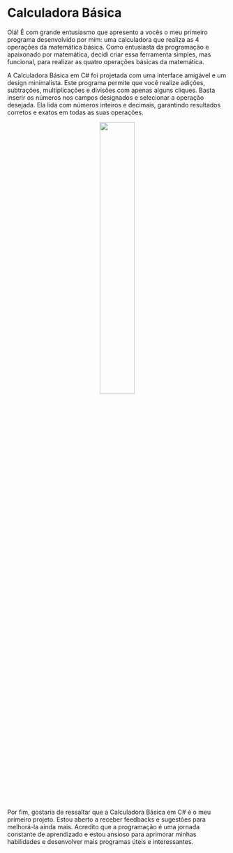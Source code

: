 # Calculadora Básica 

 Olá! É com grande entusiasmo que apresento a vocês o meu primeiro programa desenvolvido por mim: uma calculadora que realiza as 4 operações da matemática básica. Como entusiasta da programação e apaixonado por matemática, decidi criar essa ferramenta simples, mas funcional, para realizar as quatro operações básicas da matemática.
 
A Calculadora Básica em C# foi projetada com uma interface amigável e um design minimalista. Este programa permite que você realize adições, subtrações, multiplicações e divisões com apenas alguns cliques. Basta inserir os números nos campos designados e selecionar a operação desejada. Ela lida com números inteiros e decimais, garantindo resultados corretos e exatos em todas as suas operações.

<p align="center">
  <img src="https://github.com/JonathanBarr0s/MeuPrimeiroSoftware/assets/132490863/21119b6e-098d-4a1f-b163-f53486af4d3b" width="40%" />
</p>

Por fim, gostaria de ressaltar que a Calculadora Básica em C# é o meu primeiro projeto. Estou aberto a receber feedbacks e sugestões para melhorá-la ainda mais. Acredito que a programação é uma jornada constante de aprendizado e estou ansioso para aprimorar minhas habilidades e desenvolver mais programas úteis e interessantes.


